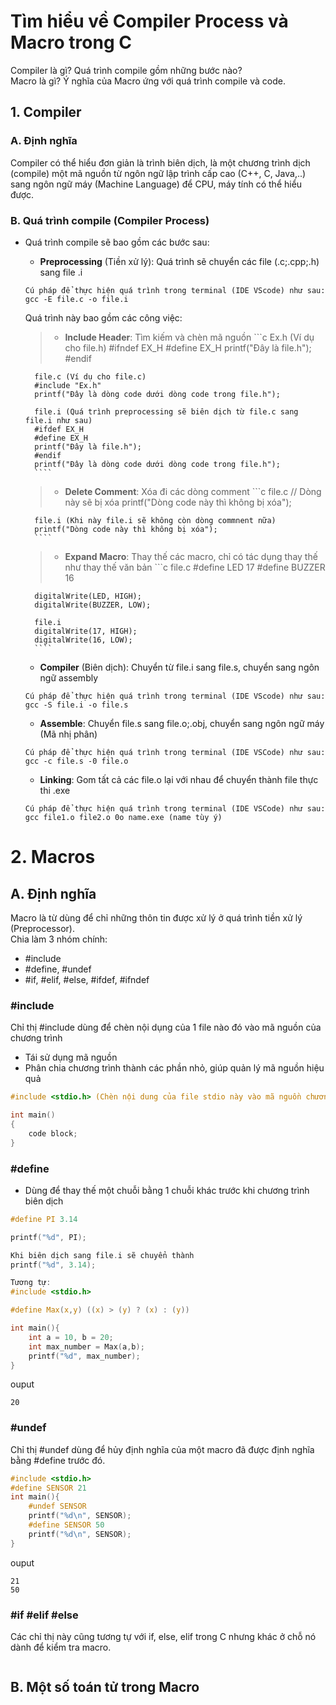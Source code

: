 # Tìm hiểu về Compiler Process và Macro trong C
Compiler là gì? Quá trình compile gồm những bước nào? <br>
Macro là gì? Ý nghĩa của Macro ứng với quá trình compile và code.
## 1. Compiler
### A. Định nghĩa
Compiler có thể hiểu đơn giản là trình biên dịch, là một chương trình dịch (compile) một mã nguồn từ ngôn ngữ lập trình cấp cao (C++, C, Java,..) sang ngôn ngữ máy (Machine Language) để CPU, máy tính có thể hiểu được. 
### B. Quá trình compile (Compiler Process)
- Quá trình compile sẽ bao gồm các bước sau:
    - ****Preprocessing**** (Tiền xử lý): Quá trình sẽ chuyển các file (.c;.cpp;.h) sang file .i <br>
    ```
    Cú pháp để thực hiện quá trình trong terminal (IDE VScode) như sau:
    gcc -E file.c -o file.i
    ````
    Quá trình này bao gồm các công việc:<br>
    >+ **Include Header**: Tìm kiếm và chèn mã nguồn
        ```c
        Ex.h (Ví dụ cho file.h)
        #ifndef EX_H
        #define EX_H
        printf("Đây là file.h");
        #endif
        
        file.c (Ví dụ cho file.c)
        #include "Ex.h"
        printf("Đây là dòng code dưới dòng code trong file.h");
        
        file.i (Quá trình preprocessing sẽ biên dịch từ file.c sang file.i như sau)
        #ifdef EX_H
        #define EX_H
        printf("Đây là file.h");
        #endif
        printf("Đây là dòng code dưới dòng code trong file.h");
        ````

    >+ **Delete Comment**: Xóa đi các dòng comment
        ```c
        file.c
        // Dòng này sẽ bị xóa
        printf("Dòng code này thì không bị xóa");
  
        file.i (Khi này file.i sẽ không còn dòng commnent nữa)
        printf("Dòng code này thì không bị xóa");
        ````
    >+ **Expand Macro**: Thay thế các macro, chỉ có tác dụng thay thế như thay thế văn bản
        ```c
        file.c
        #define LED 17
        #define BUZZER 16

        digitalWrite(LED, HIGH);
        digitalWrite(BUZZER, LOW);

        file.i
        digitalWrite(17, HIGH);
        digitalWrite(16, LOW);
        ````

    - ****Compiler**** (Biên dịch): Chuyển từ file.i sang file.s, chuyển sang ngôn ngữ assembly
    ```
    Cú pháp để thực hiện quá trình trong terminal (IDE VScode) như sau:
    gcc -S file.i -o file.s
    ````
    - ****Assemble****: Chuyển file.s sang file.o;.obj, chuyển sang ngôn ngữ máy (Mã nhị phân)
    ```
    Cú pháp để thực hiện quá trình trong terminal (IDE VSCode) như sau:
    gcc -c file.s -0 file.o
    ````
    - ****Linking****: Gom tất cả các file.o lại với nhau để chuyển thành file thực thi .exe
    ```
    Cú pháp để thực hiện quá trình trong terminal (IDE VSCode) như sau:
    gcc file1.o file2.o 0o name.exe (name tùy ý)
    ````

# 2. Macros
## A. Định nghĩa
Macro là từ dùng để chỉ những thôn tin được xử lý ở quá trình tiền xử lý (Preprocessor).<br>
Chia làm 3 nhóm chính:<br>
- #include
- #define, #undef
- #if, #elif, #else, #ifdef, #ifndef
### #include
Chỉ thị #include dùng để chèn nội dụng của 1 file nào đó vào mã nguồn của chương trình
- Tái sử dụng mã nguồn
- Phân chia chương trình thành các phần nhỏ, giúp quản lý mã nguồn hiệu quả
```c
#include <stdio.h> (Chèn nội dung của file stdio này vào mã nguồn chương trình chính)

int main()
{
    code block;
}
````
### #define
- Dùng để thay thế một chuỗi bằng 1 chuỗi khác trước khi chương trình biên dịch
```c
#define PI 3.14

printf("%d", PI);

Khi biên dịch sang file.i sẽ chuyển thành
printf("%d", 3.14);

Tương tự:
#include <stdio.h>

#define Max(x,y) ((x) > (y) ? (x) : (y))

int main(){
    int a = 10, b = 20;
    int max_number = Max(a,b);
    printf("%d", max_number);
}
````
ouput
```
20
````

### #undef
Chỉ thị #undef dùng để hủy định nghĩa của một macro đã được định nghĩa bằng #define trước đó.
```c
#include <stdio.h>
#define SENSOR 21
int main(){
    #undef SENSOR
    printf("%d\n", SENSOR);
    #define SENSOR 50
    printf("%d\n", SENSOR);
}
````
ouput
```
21
50
````
### #if #elif #else
Các chỉ thị này cũng tương tự với if, else, elif trong C nhưng khác ở chỗ nó dành để kiểm tra macro.
```c
````

## B. Một số toán tử trong Macro


